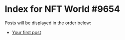 # Index for NFT World #9654
Posts will be displayed in the order below:

- [Your first post](./001-first.md)

